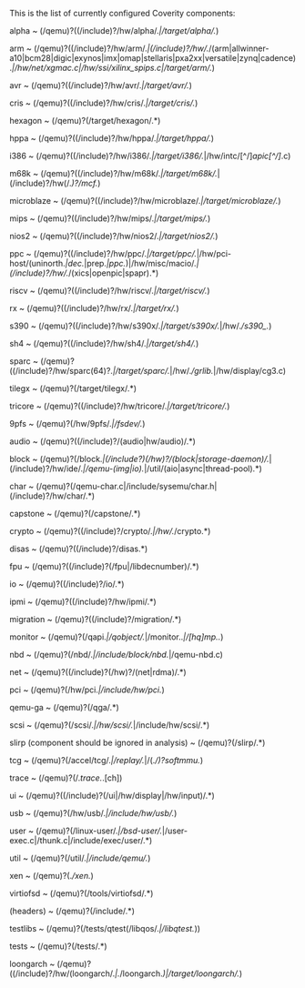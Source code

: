 This is the list of currently configured Coverity components:

alpha
  ~ (/qemu)?((/include)?/hw/alpha/.*|/target/alpha/.*)

arm
  ~ (/qemu)?((/include)?/hw/arm/.*|(/include)?/hw/.*/(arm|allwinner-a10|bcm28|digic|exynos|imx|omap|stellaris|pxa2xx|versatile|zynq|cadence).*|/hw/net/xgmac.c|/hw/ssi/xilinx_spips.c|/target/arm/.*)

avr
  ~ (/qemu)?((/include)?/hw/avr/.*|/target/avr/.*)

cris
  ~ (/qemu)?((/include)?/hw/cris/.*|/target/cris/.*)

hexagon
  ~ (/qemu)?(/target/hexagon/.*)

hppa
  ~ (/qemu)?((/include)?/hw/hppa/.*|/target/hppa/.*)

i386
  ~ (/qemu)?((/include)?/hw/i386/.*|/target/i386/.*|/hw/intc/[^/]*apic[^/]*\.c)

m68k
  ~ (/qemu)?((/include)?/hw/m68k/.*|/target/m68k/.*|(/include)?/hw(/.*)?/mcf.*)

microblaze
  ~ (/qemu)?((/include)?/hw/microblaze/.*|/target/microblaze/.*)

mips
  ~ (/qemu)?((/include)?/hw/mips/.*|/target/mips/.*)

nios2
  ~ (/qemu)?((/include)?/hw/nios2/.*|/target/nios2/.*)

ppc
  ~ (/qemu)?((/include)?/hw/ppc/.*|/target/ppc/.*|/hw/pci-host/(uninorth.*|dec.*|prep.*|ppc.*)|/hw/misc/macio/.*|(/include)?/hw/.*/(xics|openpic|spapr).*)

riscv
  ~ (/qemu)?((/include)?/hw/riscv/.*|/target/riscv/.*)

rx
  ~ (/qemu)?((/include)?/hw/rx/.*|/target/rx/.*)

s390
  ~ (/qemu)?((/include)?/hw/s390x/.*|/target/s390x/.*|/hw/.*/s390_.*)

sh4
  ~ (/qemu)?((/include)?/hw/sh4/.*|/target/sh4/.*)

sparc
  ~ (/qemu)?((/include)?/hw/sparc(64)?.*|/target/sparc/.*|/hw/.*/grlib.*|/hw/display/cg3.c)

tilegx
  ~ (/qemu)?(/target/tilegx/.*)

tricore
  ~ (/qemu)?((/include)?/hw/tricore/.*|/target/tricore/.*)

9pfs
  ~ (/qemu)?(/hw/9pfs/.*|/fsdev/.*)

audio
  ~ (/qemu)?((/include)?/(audio|hw/audio)/.*)

block
  ~ (/qemu)?(/block.*|(/include?)(/hw)?/(block|storage-daemon)/.*|(/include)?/hw/ide/.*|/qemu-(img|io).*|/util/(aio|async|thread-pool).*)

char
  ~ (/qemu)?(/qemu-char\.c|/include/sysemu/char\.h|(/include)?/hw/char/.*)

capstone
  ~ (/qemu)?(/capstone/.*)

crypto
  ~ (/qemu)?((/include)?/crypto/.*|/hw/.*/crypto.*)

disas
  ~ (/qemu)?((/include)?/disas.*)

fpu
  ~ (/qemu)?((/include)?(/fpu|/libdecnumber)/.*)

io
  ~ (/qemu)?((/include)?/io/.*)

ipmi
  ~ (/qemu)?((/include)?/hw/ipmi/.*)

migration
  ~ (/qemu)?((/include)?/migration/.*)

monitor
  ~ (/qemu)?(/qapi.*|/qobject/.*|/monitor\..*|/[hq]mp\..*)

nbd
  ~ (/qemu)?(/nbd/.*|/include/block/nbd.*|/qemu-nbd\.c)

net
  ~ (/qemu)?((/include)?(/hw)?/(net|rdma)/.*)

pci
  ~ (/qemu)?(/hw/pci.*|/include/hw/pci.*)

qemu-ga
  ~ (/qemu)?(/qga/.*)

scsi
  ~ (/qemu)?(/scsi/.*|/hw/scsi/.*|/include/hw/scsi/.*)

slirp (component should be ignored in analysis)
  ~ (/qemu)?(/slirp/.*)

tcg
  ~ (/qemu)?(/accel/tcg/.*|/replay/.*|/(.*/)?softmmu.*)

trace
  ~ (/qemu)?(/.*trace.*\.[ch])

ui
  ~ (/qemu)?((/include)?(/ui|/hw/display|/hw/input)/.*)

usb
  ~ (/qemu)?(/hw/usb/.*|/include/hw/usb/.*)

user
  ~ (/qemu)?(/linux-user/.*|/bsd-user/.*|/user-exec\.c|/thunk\.c|/include/exec/user/.*)

util
  ~ (/qemu)?(/util/.*|/include/qemu/.*)

xen
  ~ (/qemu)?(.*/xen.*)

virtiofsd
  ~ (/qemu)?(/tools/virtiofsd/.*)

(headers)
  ~ (/qemu)?(/include/.*)

testlibs
  ~ (/qemu)?(/tests/qtest(/libqos/.*|/libqtest.*))

tests
  ~ (/qemu)?(/tests/.*)

loongarch
  ~ (/qemu)?((/include)?/hw/(loongarch/.*|.*/loongarch.*)|/target/loongarch/.*)
